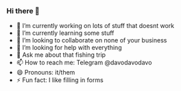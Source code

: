 ### Hi there 👋

- 🔭 I’m currently working on lots of stuff that doesnt work
- 🌱 I’m currently learning some stuff
- 👯 I’m looking to collaborate on none of your business
- 🤔 I’m looking for help with everything
- 💬 Ask me about that fishing trip
- 📫 How to reach me: Telegram @davodavodavo
- 😄 Pronouns: it/them
- ⚡ Fun fact: I like filling in forms

